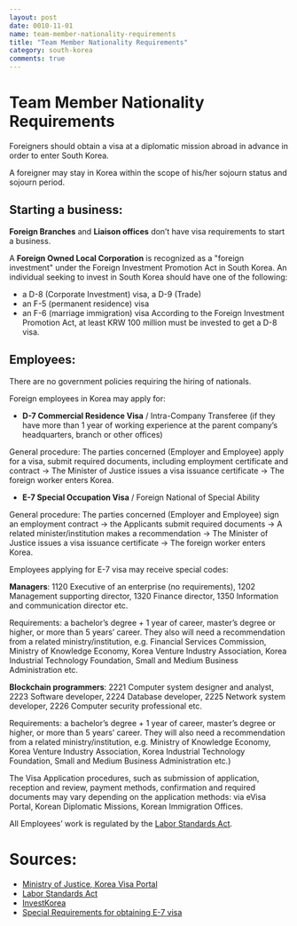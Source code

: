 ```yaml
---
layout: post
date: 0010-11-01
name: team-member-nationality-requirements
title: "Team Member Nationality Requirements"
category: south-korea
comments: true
---
```

# Team Member Nationality Requirements

Foreigners should obtain a visa at a diplomatic mission abroad in advance in order to enter South Korea.

A foreigner may stay in Korea within the scope of his/her sojourn status and sojourn period. 

## Starting a business:

**Foreign Branches** and **Liaison offices** don’t have visa requirements to start a business.

A **Foreign Owned Local Corporation** is recognized as a "foreign investment" under the Foreign Investment Promotion Act in South Korea. An individual seeking to invest in South Korea should have one of the following:
- a D-8 (Corporate Investment) visa, a D-9 (Trade) 
- an F-5 (permanent residence) visa 
- an F-6 (marriage immigration) visa 
According to the Foreign Investment Promotion Act, at least KRW 100 million must be invested to get a D-8 visa.

## Employees:

There are no government policies requiring the hiring of nationals. 

Foreign employees in Korea may apply for:

- **D-7 Commercial Residence Visa** / Intra-Company Transferee (if they have more than 1 year of working experience at the parent company’s headquarters, branch or other offices) 

General procedure: The parties concerned (Employer and Employee) apply for a visa, submit required documents, including employment certificate and contract -> The Minister of Justice issues a visa issuance certificate -> The foreign worker enters Korea.

- **E-7 Special Occupation Visa** / Foreign National of Special Ability

General procedure: The parties concerned (Employer and Employee) sign an employment contract -> the Applicants submit required documents -> A related minister/institution makes a recommendation -> The Minister of Justice issues a visa issuance certificate -> The foreign worker enters Korea.

Employees applying for E-7 visa may receive special codes: 

**Managers**: 1120 Executive of an enterprise (no requirements), 1202 Management supporting director, 1320 Finance director, 1350 Information and communication director etc. 

Requirements: a bachelor’s degree + 1 year of career, master’s degree or higher, or more than 5 years’ career.
They also will need a recommendation from a related ministry/institution, e.g. Financial Services Commission, Ministry of Knowledge Economy, Korea Venture Industry Association, Korea Industrial Technology Foundation, Small and Medium Business Administration etc.

**Blockchain programmers**: 2221 Computer system designer and analyst, 2223 Software developer, 2224 Database developer, 2225 Network system developer, 2226 Computer security professional etc.

Requirements: a bachelor’s degree + 1 year of career, master’s degree or higher, or more than 5 years’ career. They will also need a recommendation from a related ministry/institution, e.g. Ministry of Knowledge Economy, Korea Venture Industry Association, Korea Industrial Technology Foundation, Small and Medium Business Administration etc.)

The Visa Application procedures, such as submission of application, reception and review, payment methods, confirmation and required documents may vary depending on the application methods: via eVisa Portal, Korean Diplomatic Missions, Korean Immigration Offices.

All Employees’ work is regulated by the [Labor Standards Act](http://ilo.org/dyn/natlex/docs/WEBTEXT/46401/65062/E97KOR01.htm).

# Sources: 
- [Ministry of Justice, Korea Visa Portal](https://www.visa.go.kr)
- [Labor Standards Act](http://www.ilo.org/dyn/natlex/docs/WEBTEXT/46401/65062/E97KOR01.htm)
- [InvestKorea](https://www.investkorea.org)
- [Special Requirements for obtaining E-7 visa](http://www.hikorea.go.kr/pt/en/info/popup/icis/e_7_pop_en.html)

